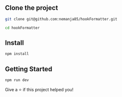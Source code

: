 

## Clone the project

```sh
git clone git@github.com:nemanja85/hookFormatter.git
```

```sh
cd hookFormatter
```

## Install

```sh
npm install
```

## Getting Started

```sh
npm run dev
```


Give a ⭐️ if this project helped you!
